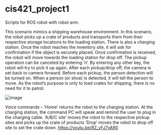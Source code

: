 # cis421_project1
Scripts for ROS robot with robot arm:

This scenario mimics a shipping warehouse environment. In this scenario, the robot picks up a crate of products and transports them from their respective storage locations to the loading station. There is also a charging station. 
Once the robot reaches the inventory site, it will ask for confirmation if the object is securely placed. Once confirmation is received, the robot will move towards the loading station for drop off. The pickup operation can be canceled by entering ‘n’.  By entering any other key, the robot will try to pick it up again. After each pickup/drop off, the camera is set back to camera forward. 
Before each pickup, the person detection will be turned on. When a person (or shoe) is detected, it will tell the person to move. As the robot’s purpose is only to load crates for shipping, there is no need for it to patrol.


![image](https://user-images.githubusercontent.com/7018624/236269920-4bf3ebea-aef4-45ee-a6fb-fbf0fff41607.png)

Voice commands – 
‘Home’ returns the robot to the charging station. At the charging station, the command PC will speak and remind the user to plug in the charging cable. 
‘A/B/C site’ moves the robot to the respective pickup sites and picks up the crate of products
‘Drop’ moves the robot to drop off site to set the crate down.
https://youtu.be/RZ_vFJ7vA90
